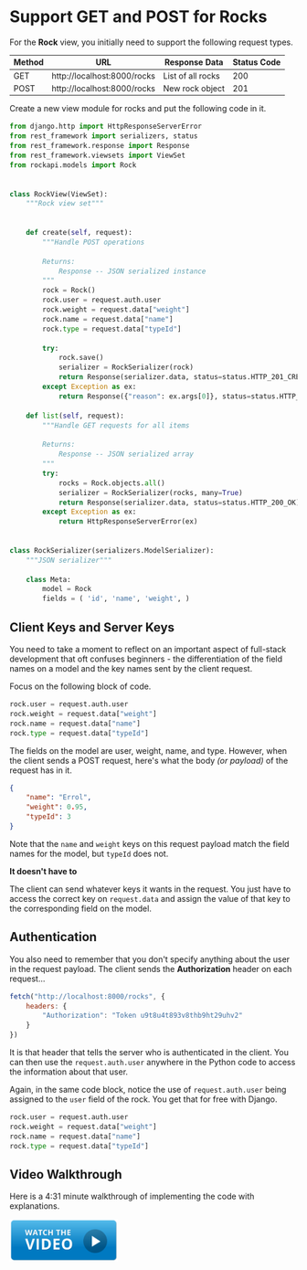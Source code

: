 # Support GET and POST for Rocks

For the **Rock** view, you initially need to support the following request types.

| Method | URL | Response Data | Status Code |
|--|--|--|--|
| GET | http://localhost:8000/rocks | List of all rocks | 200 |
| POST | http://localhost:8000/rocks | New rock object | 201 |


Create a new view module for rocks and put the following code in it.


```py
from django.http import HttpResponseServerError
from rest_framework import serializers, status
from rest_framework.response import Response
from rest_framework.viewsets import ViewSet
from rockapi.models import Rock


class RockView(ViewSet):
    """Rock view set"""


    def create(self, request):
        """Handle POST operations

        Returns:
            Response -- JSON serialized instance
        """
        rock = Rock()
        rock.user = request.auth.user
        rock.weight = request.data["weight"]
        rock.name = request.data["name"]
        rock.type = request.data["typeId"]

        try:
            rock.save()
            serializer = RockSerializer(rock)
            return Response(serializer.data, status=status.HTTP_201_CREATED)
        except Exception as ex:
            return Response({"reason": ex.args[0]}, status=status.HTTP_400_BAD_REQUEST)

    def list(self, request):
        """Handle GET requests for all items

        Returns:
            Response -- JSON serialized array
        """
        try:
            rocks = Rock.objects.all()
            serializer = RockSerializer(rocks, many=True)
            return Response(serializer.data, status=status.HTTP_200_OK)
        except Exception as ex:
            return HttpResponseServerError(ex)


class RockSerializer(serializers.ModelSerializer):
    """JSON serializer"""

    class Meta:
        model = Rock
        fields = ( 'id', 'name', 'weight', )

```

## Client Keys and Server Keys

You need to take a moment to reflect on an important aspect of full-stack development that oft confuses beginners - the differentiation of the field names on a model and the key names sent by the client request.

Focus on the following block of code.

```py
rock.user = request.auth.user
rock.weight = request.data["weight"]
rock.name = request.data["name"]
rock.type = request.data["typeId"]
```

The fields on the model are user, weight, name, and type. However, when the client sends a POST request, here's what the body _(or payload)_ of the request has in it.

```json
{
	"name": "Errol",
	"weight": 0.95,
	"typeId": 3
}
```

Note that the `name` and `weight` keys on this request payload match the field names for the model, but `typeId` does not.

**It doesn't have to**

The client can send whatever keys it wants in the request. You just have to access the correct key on `request.data` and assign the value of that key to the corresponding field on the model.

## Authentication

You also need to remember that you don't specify anything about the user in the request payload. The client sends the **Authorization** header on each request...

```js
fetch("http://localhost:8000/rocks", {
	headers: {
		"Authorization": "Token u9t8u4t893v8thb9ht29uhv2"
	}
})
```

It is that header that tells the server who is authenticated in the client. You can then use the `request.auth.user` anywhere in the Python code to access the information about that user.

Again, in the same code block, notice the use of `request.auth.user` being assigned to the `user` field of the rock. You get that for free with Django.

```py
rock.user = request.auth.user
rock.weight = request.data["weight"]
rock.name = request.data["name"]
rock.type = request.data["typeId"]
```

## Video Walkthrough

Here is a 4:31 minute walkthrough of implementing the code with explanations.

[<img src="./images/video-play-icon.gif" height="75rem" />](https://watch.screencastify.com/v/vyrXoRQVjaoBycysiIal)
